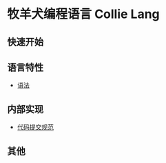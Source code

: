 # 牧羊犬编程语言 Collie Lang

## 快速开始

## 语言特性

- [语法](LanguageGrammer.md)



## 内部实现

- [代码提交规范](Specification/CodeCommitSpecification.md)



## 其他

